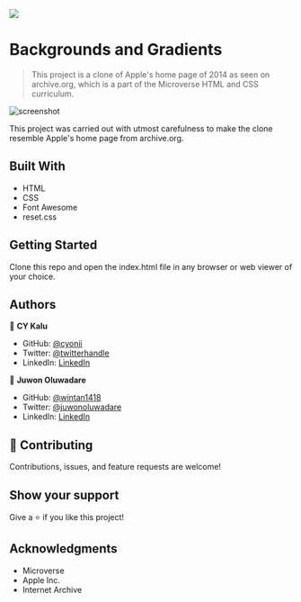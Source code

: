 ![](https://img.shields.io/badge/Microverse-blueviolet)

# Backgrounds and Gradients

> This project is a clone of Apple's home page of 2014 as seen on archive.org, which is a part of the Microverse HTML and CSS curriculum.

![screenshot](./images/screenshot_1.png)

This project was carried out with utmost carefulness to make the clone resemble Apple's home page from archive.org.

## Built With

- HTML
- CSS
- Font Awesome
- reset.css


## Getting Started

Clone this repo and open the index.html file in any browser or web viewer of your choice.

## Authors

👤 **CY Kalu**

- GitHub: [@cyonii](https://github.com/cyonii)
- Twitter: [@twitterhandle](https://twitter.com/theOnuoha)
- LinkedIn: [LinkedIn](https://www.linkedin.com/in/silas-kalu-2a9a13199/)

👤 **Juwon Oluwadare**

- GitHub: [@wintan1418](https://github.com/wintan1418)
- Twitter: [@juwonoluwadare](https://twitter.com/oluwadarejuwon)
- LinkedIn: [LinkedIn](https://www.linkedin.com/in/oluwadare-juwon-048a391a8/)

## 🤝 Contributing

Contributions, issues, and feature requests are welcome!


## Show your support

Give a ⭐️ if you like this project!

## Acknowledgments

- Microverse
- Apple Inc.
- Internet Archive

